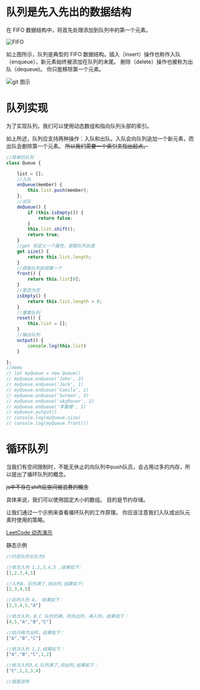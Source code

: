 # 队列是先入先出的数据结构

在 FIFO 数据结构中，将首先处理添加到队列中的第一个元素。

![FIFO](https://aliyun-lc-upload.oss-cn-hangzhou.aliyuncs.com/aliyun-lc-upload/uploads/2018/08/14/screen-shot-2018-05-03-at-151021.png)

如上图所示，队列是典型的 FIFO 数据结构。插入（insert）操作也称作入队（enqueue），新元素始终被添加在队列的末尾。 删除（delete）操作也被称为出队（dequeue)。 你只能移除第一个元素。

![git 图示](https://pic.leetcode-cn.com/44b3a817f0880f168de9574075b61bd204fdc77748d4e04448603d6956c6428a-%E5%87%BA%E5%85%A5%E9%98%9F.gif)

# 队列实现

为了实现队列，我们可以使用动态数组和指向队列头部的索引。

如上所述，队列应支持两种操作：入队和出队。入队会向队列追加一个新元素，而出队会删除第一个元素。
 ~~所以我们需要一个索引来指出起点。~~

```javascript 
//简单的队列
class Queue {

    list = [];
    //入队
    enQueue(member) {
        this.list.push(member);
    };
    //出队
    deQueue() {
        if (this.isEmpty()) {
            return false;
        }
        this.list.shift();
        return true;
    }
    //get 将定义一个属性，获取队列长度
    get size() {
        return this.list.length;
    }
    //获取队列前排第一个
    front() {
        return this.list[0];
    }
    //是否为空
    isEmpty() {
        return this.list.length > 0;
    }
    //重置队列
    reset() {
        this.list = [];
    }
    //输出队列
    output() {
        console.log(this.list)
    }

}; 
//demo
// let myQueue = new Queue()
// myQueue.enQueue('John', 2)
// myQueue.enQueue('Jack', 1)
// myQueue.enQueue('Camila', 1)
// myQueue.enQueue('Surmon', 3)
// myQueue.enQueue('skyRover', 2)
// myQueue.enQueue('李重楼', 1)
// myQueue.output()
// console.log(myQueue.size)
// console.log(myQueue.front())

```

 

# 循环队列

当我们有空间限制时，不能无休止的向队列中push队员，会占用过多的内存，所以提出了循环队列的概念。

~~js中不存在shift后空间被浪费的概念~~

具体来说，我们可以使用固定大小的数组。 目的是节约存储。

让我们通过一个示例来查看循环队列的工作原理。 你应该注意我们入队或出队元素时使用的策略。

[LeetCode 动态演示](https://leetcode-cn.com/leetbook/read/queue-stack/kgtj7/)

静态示例
``` js
//约定队列长队为5

//依次入列 1,2,3,4,5 ,结果如下:
[1,2,3,4,5]

//入列A，队列满了,则出列,结果如下:
[2,3,4,5]

//此时入列 A， 结果如下：
[2,3,4,5,"A"]

//依次入列，B,C 队列仍满，则先出列，再入列，结果如下：
[4,5,"A","B","C"]

//执行两次出列，结果如下：
["A","B","C"]

//依次入列 1,2,结果如下：
["A","B","C",1,2]

//依次入列3,4,队列满了,则出列,结果如下：
["C",1,2,3,4]

//就是这样
```

